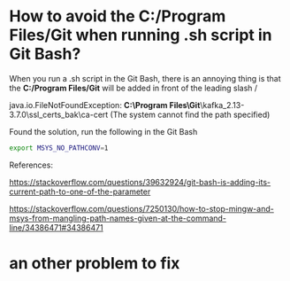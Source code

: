 # How to avoid the **C:/Program Files/Git** when running .sh script in **Git Bash**?

When you run a .sh script in the Git Bash, there is an annoying thing is that the **C:/Program Files/Git** will be added in front of the leading slash /


java.io.FileNotFoundException: **C:\Program Files\Git**\kafka\_2.13-3.7.0\ssl\_certs\_bak\ca-cert (The system cannot find the path specified)


Found the solution, run the following in the Git Bash

```bash
export MSYS_NO_PATHCONV=1
```

References:

https://stackoverflow.com/questions/39632924/git-bash-is-adding-its-current-path-to-one-of-the-parameter

https://stackoverflow.com/questions/7250130/how-to-stop-mingw-and-msys-from-mangling-path-names-given-at-the-command-line/34386471#34386471

# an other problem to fix